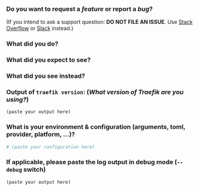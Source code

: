 <!--
PLEASE READ THIS MESSAGE.

=== DO *NOT* FILE ISSUES FOR GENERAL SUPPORT QUESTIONS. ===

The issue tracker is for reporting bugs and feature requests only. For end-user related support questions, refer to one of the following:

- Stack Overflow (using the "traefik" tag): https://stackoverflow.com/questions/tagged/traefik
- the Traefik community Slack channel: https://traefik.herokuapp.com

HOW TO WRITE A GOOD ISSUE?

- if it's possible use the command `traefik bug`. See https://www.youtube.com/watch?v=Lyz62L8m93I. 
- The title must be short and descriptive.
- Explain the conditions which led you to write this issue: the context.
- The context should lead to something, an idea or a problem that you’re facing.
- Remain clear and concise.
- Format your messages to help the reader focus on what matters and understand the structure of your message, use Markdown syntax https://help.github.com/articles/github-flavored-markdown

-->

### Do you want to request a *feature* or report a *bug*?

(If you intend to ask a support question: **DO NOT FILE AN ISSUE**. Use [Stack Overflow](https://stackoverflow.com/questions/tagged/traefik) or [Slack](https://traefik.herokuapp.com) instead.)



### What did you do?



### What did you expect to see?



### What did you see instead?



### Output of `traefik version`: (_What version of Traefik are you using?_)

```
(paste your output here)
```

### What is your environment & configuration (arguments, toml, provider, platform, ...)?

```toml
# (paste your configuration here)
```
<!--
Add more configuration information here.
-->


### If applicable, please paste the log output in debug mode (`--debug` switch)

```
(paste your output here)
```
